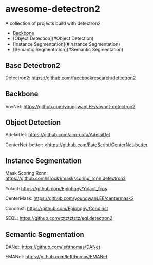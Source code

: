 # awesome-detectron2

A collection of projects build with detectron2

- [Backbone](#Backbone)
- [Object Detection](#Object Detection)
- [Instance Segmentation](#Instance Segmentation)
- [Semantic Segmentation](#Semantic Segmentation)

## Base Detectron2

Detectron2: <https://github.com/facebookresearch/detectron2>

## Backbone

VovNet: <https://github.com/youngwanLEE/vovnet-detectron2>

## Object Detection

AdelaiDet: <https://github.com/aim-uofa/AdelaiDet>

CenterNet-better: <https://github.com/FateScript/CenterNet-better

## Instance Segmentation

Mask Scoring Rcnn: <https://github.com/lsrock1/maskscoring_rcnn.detectron2>

Yolact: <https://github.com/Epiphqny/Yolact_fcos>

CenterMask: <https://github.com/youngwanLEE/centermask2>

CondInst: <https://github.com/Epiphqny/CondInst>

SEQL: <https://github.com/tztztztztz/eql.detectron2>

## Semantic Segmentation

DANet: <https://github.com/leftthomas/DANet>

EMANet: <https://github.com/leftthomas/EMANet>
